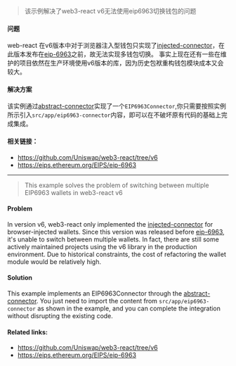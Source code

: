 > 该示例解决了web3-react v6无法使用eip6963切换钱包的问题

#### 问题
web-react 在v6版本中对于浏览器注入型钱包只实现了[injected-connector](https://github.com/Uniswap/web3-react/tree/v6/packages/injected-connector)，在此版本发布在[eip-6963](https://eips.ethereum.org/EIPS/eip-6963)之前，故无法实现多钱包切换。
事实上现在还有一些在维护的项目依然在生产环境使用v6版本的库，因为历史包袱重构钱包模块成本又会较大。

#### 解决方案
该实例通过[abstract-connector](https://github.com/Uniswap/web3-react/tree/v6/packages/abstract-connector)实现了一个`EIP6963Connector`,你只需要按照实例所示引入`src/app/eip6963-connector`内容，即可以在不破坏原有代码的基础上完成集成。

#### 相关链接：
- https://github.com/Uniswap/web3-react/tree/v6
- https://eips.ethereum.org/EIPS/eip-6963

---

> This example solves the problem of switching between multiple EIP6963 wallets in web3-react v6
#### Problem
In version v6, web3-react only implemented the [injected-connector](https://github.com/Uniswap/web3-react/tree/v6/packages/injected-connector) for browser-injected wallets. Since this version was released before [eip-6963](https://eips.ethereum.org/EIPS/eip-6963), it's unable to switch between multiple wallets.
In fact, there are still some actively maintained projects using the v6 library in the production environment. Due to historical constraints, the cost of refactoring the wallet module would be relatively high.
#### Solution
This example implements an EIP6963Connector through the [abstract-connector](https://github.com/Uniswap/web3-react/tree/v6/packages/abstract-connector). You just need to import the content from `src/app/eip6963-connector` as shown in the example, and you can complete the integration without disrupting the existing code.
#### Related links:
- https://github.com/Uniswap/web3-react/tree/v6
- https://eips.ethereum.org/EIPS/eip-6963